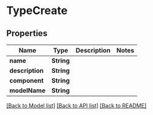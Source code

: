 # TypeCreate

## Properties
Name | Type | Description | Notes
------------ | ------------- | ------------- | -------------
**name** | **String** |  | 
**description** | **String** |  | 
**component** | **String** |  | 
**modelName** | **String** |  | 

[[Back to Model list]](../README.md#documentation-for-models) [[Back to API list]](../README.md#documentation-for-api-endpoints) [[Back to README]](../README.md)


